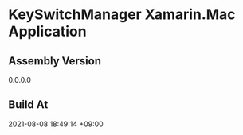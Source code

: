 KeySwitchManager Xamarin.Mac Application
==============================

## Assembly Version

0.0.0.0

## Build At

2021-08-08 18:49:14 +09:00
